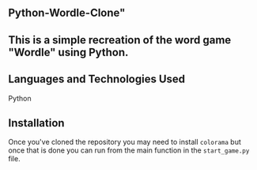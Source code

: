 ## Python-Wordle-Clone"

## This is a simple recreation of the word game "Wordle" using Python.

## Languages and Technologies Used
Python

## Installation
Once you've cloned the repository you may need to install `colorama` but once that is done you can run from the main function in the `start_game.py` file.
